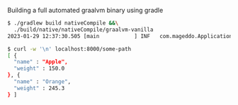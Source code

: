 Building a full automated graalvm binary using gradle

```bash
$ ./gradlew build nativeCompile &&\
  ./build/native/nativeCompile/graalvm-vanilla 
2023-01-29 12:37:30.505 [main           ] INF   com.mageddo.Application m=main l=23 starting.., port=8000

$ curl -w '\n' localhost:8000/some-path
[ {
  "name" : "Apple",
  "weight" : 150.0
}, {
  "name" : "Orange",
  "weight" : 245.3
} ]
```
